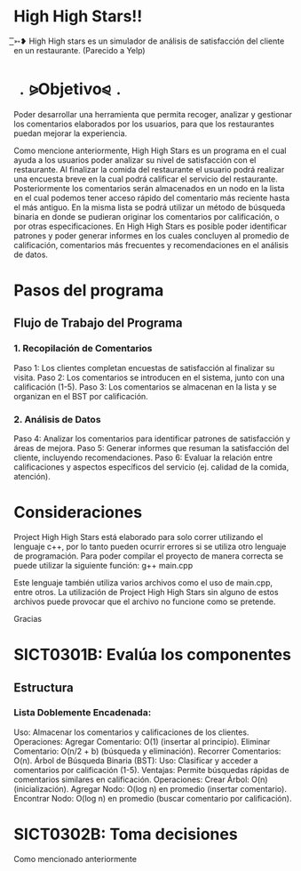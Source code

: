 # High High Stars!!

 ͟͟͞͞➳❥ High High stars es un simulador de análisis de satisfacción del cliente en un restaurante. (Parecido a Yelp)
# ﹒⪩Objetivo⪨﹒
Poder desarrollar una herramienta que permita recoger, analizar y gestionar los comentarios elaborados por los usuarios, para que los restaurantes puedan mejorar la experiencia.

Como mencione anteriormente, High High Stars es un programa en el cual ayuda a los usuarios poder analizar su nivel de satisfacción con el restaurante. Al finalizar la comida del restaurante el usuario podrá realizar una encuesta breve en la cual podrá calificar el servicio del restaurante. Posteriormente los comentarios serán almacenados en un nodo en la lista en el cual podemos tener acceso rápido del comentario más reciente hasta el más antiguo. En la misma lista se podrá utilizar un método de búsqueda binaria en donde se pudieran originar los comentarios por calificación, o por otras especificaciones. En High High Stars es posible poder identificar patrones y poder generar informes en los cuales concluyen al promedio de calificación, comentarios más frecuentes y recomendaciones en el análisis de datos.

# Pasos del programa

## Flujo de Trabajo del Programa
### 1. Recopilación de Comentarios
Paso 1: Los clientes completan encuestas de satisfacción al finalizar su visita.
Paso 2: Los comentarios se introducen en el sistema, junto con una calificación (1-5).
Paso 3: Los comentarios se almacenan en la lista y se organizan en el BST por calificación.
### 2. Análisis de Datos
Paso 4: Analizar los comentarios para identificar patrones de satisfacción y áreas de mejora.
Paso 5: Generar informes que resuman la satisfacción del cliente, incluyendo recomendaciones.
Paso 6: Evaluar la relación entre calificaciones y aspectos específicos del servicio (ej. calidad de la comida, atención).

# Consideraciones
Project High High Stars está elaborado para solo correr utilizando el lenguaje c++, por lo tanto pueden ocurrir errores si se utiliza otro lenguaje de programación. Para poder compilar el proyecto de manera correcta se puede utilizar la siguiente función: g++ main.cpp

Este lenguaje también utiliza varios archivos como el uso de main.cpp, entre otros. La utilización de Project High High Stars sin alguno de estos archivos puede provocar que el archivo no funcione como se pretende.

Gracias

# SICT0301B: Evalúa los componentes

## Estructura
### Lista Doblemente Encadenada:
Uso: Almacenar los comentarios y calificaciones de los clientes.
Operaciones:
Agregar Comentario: O(1) (insertar al principio).
Eliminar Comentario: O(n/2 + b) (búsqueda y eliminación).
Recorrer Comentarios: O(n).
Árbol de Búsqueda Binaria (BST):
Uso: Clasificar y acceder a comentarios por calificación (1-5).
Ventajas: Permite búsquedas rápidas de comentarios similares en calificación.
Operaciones:
Crear Árbol: O(n) (inicialización).
Agregar Nodo: O(log n) en promedio (insertar comentario).
Encontrar Nodo: O(log n) en promedio (buscar comentario por calificación).


# SICT0302B: Toma decisiones

Como mencionado anteriormente 
